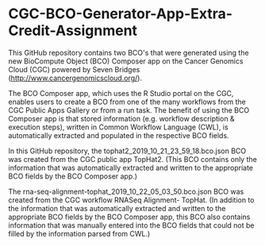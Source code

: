 # CGC-BCO-Generator-App-Extra-Credit-Assignment

This GitHub repository contains two BCO's that were generated using the new BioCompute Object (BCO) Composer app on the Cancer Genomics Cloud (CGC) powered by Seven Bridges (http://www.cancergenomicscloud.org/). 

The BCO Composer app, which uses the R Studio portal on the CGC, enables users to create a BCO from one of the many workflows from the CGC Public Apps Gallery or from a run task.  The benefit of using the BCO Composer app is that stored information (e.g. workflow description & execution steps), written in Common Workflow Language (CWL), is automatically extracted and populated in the respective BCO fields. 

In this GitHub repository, the tophat2_2019_10_21_23_59_18.bco.json BCO was created from the CGC public app TopHat2.  (This BCO contains only the information that was automatically extracted and written to the appropriate BCO fields by the BCO Composer app.)  

The rna-seq-alignment-tophat_2019_10_22_05_03_50.bco.json BCO was created from the CGC workflow RNASeq Alignment- TopHat.  (In addition to the information that was automatically extracted and written to the appropriate BCO fields by the BCO Composer app, this BCO also contains information that was manually entered into the BCO fields that could not be filled by the information parsed from CWL.)
